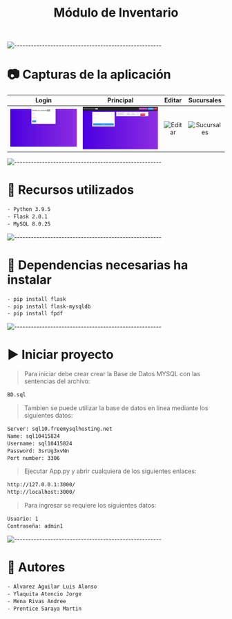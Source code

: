 <h1 align="center"> Módulo de Inventario </h1> <br>

![-----------------------------------------------------](https://raw.githubusercontent.com/andreasbm/readme/master/assets/lines/rainbow.png)
# :camera: Capturas de la aplicación
<!-- ![](docs/Login.png)
![](docs/Inventario.png)
![Editar](https://user-images.githubusercontent.com/84888908/119761728-f5d6a980-be71-11eb-9d74-de6b72a3d696.png)
![Sucursales](https://user-images.githubusercontent.com/84888908/119761730-f707d680-be71-11eb-90cc-df2b74dcbe52.png)-->

Login       |  Principal | Editar       |  Sucursales
:-------------------------:|:-------------------------:|:-------------------------:|:-------------------------:
<img src="docs/Login.png" title="Login" width="100%"> |<img src="docs/Inventario.png" title="Principal" width="100%">|<img src="https://user-images.githubusercontent.com/84888908/119761728-f5d6a980-be71-11eb-9d74-de6b72a3d696.png" title="Editar" width="100%"> |<img src="https://user-images.githubusercontent.com/84888908/119761730-f707d680-be71-11eb-90cc-df2b74dcbe52.png" title="Sucursales" width="100%">

![-----------------------------------------------------](https://raw.githubusercontent.com/andreasbm/readme/master/assets/lines/rainbow.png)
# :pencil: Recursos utilizados
```bash
- Python 3.9.5
- Flask 2.0.1
- MySQL 8.0.25
```
![-----------------------------------------------------](https://raw.githubusercontent.com/andreasbm/readme/master/assets/lines/rainbow.png)
# :file_folder: Dependencias necesarias ha instalar
```bash
- pip install flask
- pip install flask-mysqldb
- pip install fpdf 
```
![-----------------------------------------------------](https://raw.githubusercontent.com/andreasbm/readme/master/assets/lines/rainbow.png)
# :arrow_forward: Iniciar proyecto
> Para iniciar debe crear crear la Base de Datos MYSQL con las sentencias del archivo:
```bash
BD.sql
```
> Tambien se puede utilizar la base de datos en linea mediante los siguientes datos:
```bash
Server: sql10.freemysqlhosting.net
Name: sql10415824
Username: sql10415824
Password: 3srUg3xvNn
Port number: 3306
```
> Ejecutar App.py y abrir cualquiera de los siguientes enlaces:
```bash
http://127.0.0.1:3000/
http://localhost:3000/
```
> Para ingresar se requiere los siguientes datos:
```bash
Usuario: 1
Contraseña: admin1
```
![-----------------------------------------------------](https://raw.githubusercontent.com/andreasbm/readme/master/assets/lines/rainbow.png)
# :briefcase: Autores
```bash
- Alvarez Aguilar Luis Alonso
- Ylaquita Atencio Jorge
- Mena Rivas Andree
- Prentice Saraya Martin 
```
